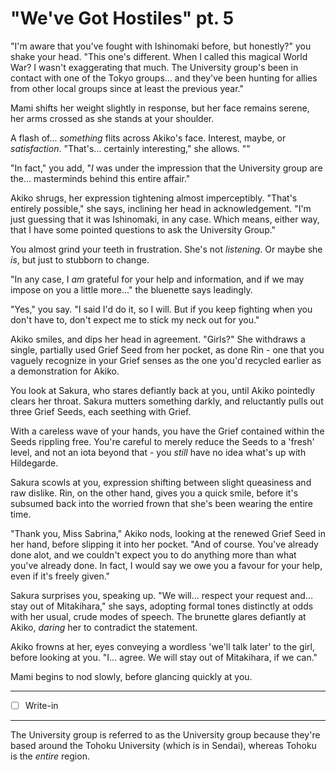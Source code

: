 # "We've Got Hostiles" pt. 5

"I'm aware that you've fought with Ishinomaki before, but honestly?" you shake your head. "This one's different. When I called this magical World War? I wasn't exaggerating that much. The University group's been in contact with one of the Tokyo groups... and they've been hunting for allies from other local groups since at least the previous year."

Mami shifts her weight slightly in response, but her face remains serene, her arms crossed as she stands at your shoulder.

A flash of... *something* flits across Akiko's face. Interest, maybe, or *satisfaction*. "That's... certainly interesting," she allows. ""

"In fact," you add, "*I* was under the impression that the University group are the... masterminds behind this entire affair."

Akiko shrugs, her expression tightening almost imperceptibly. "That's entirely possible," she says, inclining her head in acknowledgement. "I'm just guessing that it was Ishinomaki, in any case. Which means, either way, that I have some pointed questions to ask the University Group."

You almost grind your teeth in frustration. She's not *listening*. Or maybe she *is*, but just to stubborn to change.

"In any case, I *am* grateful for your help and information, and if we may impose on you a little more..." the bluenette says leadingly.

"Yes," you say. "I said I'd do it, so I will. But if you keep fighting when you don't have to, don't expect me to stick my neck out for you."

Akiko smiles, and dips her head in agreement. "Girls?" She withdraws a single, partially used Grief Seed from her pocket, as done Rin - one that you vaguely recognize in your Grief senses as the one you'd recycled earlier as a demonstration for Akiko.

You look at Sakura, who stares defiantly back at you, until Akiko pointedly clears her throat. Sakura mutters something darkly, and reluctantly pulls out three Grief Seeds, each seething with Grief.

With a careless wave of your hands, you have the Grief contained within the Seeds rippling free. You're careful to merely reduce the Seeds to a 'fresh' level, and not an iota beyond that - you *still* have no idea what's up with Hildegarde.

Sakura scowls at you, expression shifting between slight queasiness and raw dislike. Rin, on the other hand, gives you a quick smile, before it's subsumed back into the worried frown that she's been wearing the entire time.

"Thank you, Miss Sabrina," Akiko nods, looking at the renewed Grief Seed in her hand, before slipping it into her pocket. "And of course. You've already done alot, and we couldn't expect you to do anything more than what you've already done. In fact, I would say we owe you a favour for your help, even if it's freely given."

Sakura surprises you, speaking up. "We will... respect your request and... stay out of Mitakihara," she says, adopting formal tones distinctly at odds with her usual, crude modes of speech. The brunette glares defiantly at Akiko, *daring* her to contradict the statement.

Akiko frowns at her, eyes conveying a wordless 'we'll talk later' to the girl, before looking at you. "I... agree. We will stay out of Mitakihara, if we can."

Mami begins to nod slowly, before glancing quickly at you.

---

- [ ] Write-in

---

The University group is referred to as the University group because they're based around the Tohoku University (which is in Sendai), whereas Tohoku is the *entire* region.
